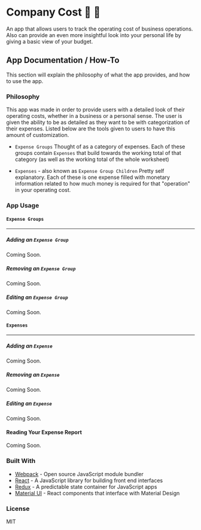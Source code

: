 # Company Cost :money_with_wings: :page_with_curl:
An app that allows users to track the operating cost of business operations. Also can provide an even more insightful look into your personal life by giving a basic view of your budget.

## App Documentation / How-To
This section will explain the philosophy of what the app provides, and how to use the app.

### Philosophy
This app was made in order to provide users with a detailed look of their operating costs, whether in a business or a personal sense. The user is given the ability to be as detailed as they want to be with categorization of their expenses. Listed below are the tools given to users to have this amount of customization.

* `Expense Groups`
Thought of as a category of expenses. Each of these groups contain `Expenses` that build towards the working total of that category (as well as the working total of the whole worksheet)

* `Expenses` - also known as `Expense Group Children`
Pretty self explanatory. Each of these is one expense filled with monetary information related to how much money is required for that "operation" in your operating cost.

### App Usage

#### `Expense Groups`
___
##### Adding an `Expense Group`
Coming Soon.

##### Removing an `Expense Group`
Coming Soon.

##### Editing an `Expense Group`
Coming Soon.

#### `Expenses`
___
##### Adding an `Expense`
Coming Soon.

##### Removing an `Expense`
Coming Soon.

##### Editing an `Expense`
Coming Soon.

#### Reading Your Expense Report
Coming Soon.

### Built With
* [Webpack](https://webpack.js.org/) - Open source JavaScript module bundler
* [React](https://reactjs.org/) - A JavaScript library for building front end interfaces
* [Redux](https://redux.js.org/) - A predictable state container for JavaScript apps
* [Material UI](https://material-ui.com/) - React components that interface with Material Design

### License

MIT
